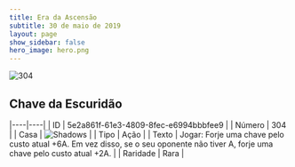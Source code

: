 ```yaml
---
title: Era da Ascensão
subtitle: 30 de maio de 2019
layout: page
show_sidebar: false
hero_image: hero.png
---
```


![304](https://cdn.keyforgegame.com/media/card_front/pt/435_304_F4G6XRMPGW96_pt.png)

## Chave da Escuridão

|----|----|
| ID | 5e2a861f-61e3-4809-8fec-e6994bbbfee9 |
| Número | 304 |
| Casa | ![Shadows](https://archonarcana.com/images/thumb/e/ee/Shadows.png/22px-Shadows.png "Sombras") |
| Tipo | Ação |
| Texto | Jogar: Forje uma chave pelo custo atual +6A. Em vez disso, se o seu oponente não tiver A, forje uma chave pelo custo atual +2A. |
| Raridade | Rara |
